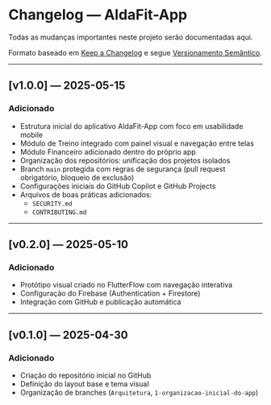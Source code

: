 # Changelog — AldaFit-App

Todas as mudanças importantes neste projeto serão documentadas aqui.

Formato baseado em [Keep a Changelog](https://keepachangelog.com/pt-BR/1.0.0/)
e segue [Versionamento Semântico](https://semver.org/lang/pt-BR/).

---

## [v1.0.0] — 2025-05-15
### Adicionado
- Estrutura inicial do aplicativo AldaFit-App com foco em usabilidade mobile
- Módulo de Treino integrado com painel visual e navegação entre telas
- Módulo Financeiro adicionado dentro do próprio app
- Organização dos repositórios: unificação dos projetos isolados
- Branch `main` protegida com regras de segurança (pull request obrigatório, bloqueio de exclusão)
- Configurações iniciais do GitHub Copilot e GitHub Projects
- Arquivos de boas práticas adicionados:
  - `SECURITY.md`
  - `CONTRIBUTING.md`

---

## [v0.2.0] — 2025-05-10
### Adicionado
- Protótipo visual criado no FlutterFlow com navegação interativa
- Configuração do Firebase (Authentication + Firestore)
- Integração com GitHub e publicação automática

---

## [v0.1.0] — 2025-04-30
### Adicionado
- Criação do repositório inicial no GitHub
- Definição do layout base e tema visual
- Organização de branches (`Arquitetura`, `1-organizacao-inicial-do-app`)
